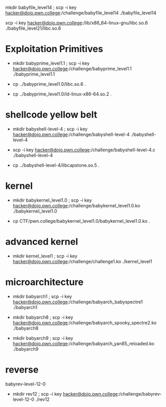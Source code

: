 mkdir babyfile_level14 ; scp -i key hacker@dojo.pwn.college:/challenge/babyfile_level14 ./babyfile_level14


scp -i key hacker@dojo.pwn.college:/lib/x86_64-linux-gnu/libc.so.6 ./babyfile_level21/libc.so.6

# Exploitation Primitives

- mkdir babyprime_level1.1 ; scp -i key hacker@dojo.pwn.college:/challenge/babyprime_level1.1 ./babyprime_level1.1

- cp ../babyprime_level1.0/libc.so.6 .

- cp ../babyprime_level1.0/ld-linux-x86-64.so.2 .

# shellcode yellow belt

- mkdir babyshell-level-4 ; scp -i key hacker@dojo.pwn.college:/challenge/babyshell-level-4 ./babyshell-level-4

- scp -i key hacker@dojo.pwn.college:/challenge/babyshell-level-4.c ./babyshell-level-4

- cp ../babyshell-level-4/libcapstone.so.5 .


# kernel 

- mkdir babykernel_level1.0 ; scp -i key hacker@dojo.pwn.college:/challenge/babykernel_level1.0.ko ./babykernel_level1.0

- cp CTF/pwn.college/babykernel_level1.0/babykernel_level1.0.ko .


# advanced kernel

- mkdir kernel_level1 ; scp -i key hacker@dojo.pwn.college:/challenge/challenge1.ko ./kernel_level1


# microarchitecture 

- mkdir babyarch1 ; scp -i key hacker@dojo.pwn.college:/challenge/babyarch_babyspectre1 ./babyarch1

- mkdir babyarch8 ; scp -i key hacker@dojo.pwn.college:/challenge/babyarch_spooky_spectre2.ko ./babyarch8


- mkdir babyarch9 ; scp -i key hacker@dojo.pwn.college:/challenge/babyarch_yan85_reloaded.ko ./babyarch9


# reverse

babyrev-level-12-0

- mkdir rev12 ; scp -i key hacker@dojo.pwn.college:/challenge/babyrev-level-12-0 ./rev12 




